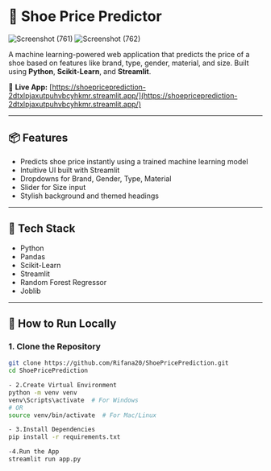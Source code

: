 # 👟 Shoe Price Predictor

![Screenshot (761)](https://github.com/user-attachments/assets/e2262c5f-5974-4fa2-b2c4-ca85cb648d26)
![Screenshot (762)](https://github.com/user-attachments/assets/858392d3-5117-4c4f-a428-d94f81da69d6)


A machine learning-powered web application that predicts the price of a shoe based on features like brand, type, gender, material, and size. Built using **Python**, **Scikit-Learn**, and **Streamlit**.

🔗 **Live App:** [https://shoepriceprediction-2dtxlpjaxutpuhvbcyhkmr.streamlit.app/](https://shoepriceprediction-2dtxlpjaxutpuhvbcyhkmr.streamlit.app/)

---

## 📦 Features

- Predicts shoe price instantly using a trained machine learning model
- Intuitive UI built with Streamlit
- Dropdowns for Brand, Gender, Type, Material
- Slider for Size input
- Stylish background and themed headings

---

## 🧠 Tech Stack

- Python
- Pandas
- Scikit-Learn
- Streamlit
- Random Forest Regressor
- Joblib

---


## 🚀 How to Run Locally

### 1. Clone the Repository

```bash
git clone https://github.com/Rifana20/ShoePricePrediction.git
cd ShoePricePrediction

- 2.Create Virtual Environment
python -m venv venv
venv\Scripts\activate  # For Windows
# OR
source venv/bin/activate  # For Mac/Linux

- 3.Install Dependencies
pip install -r requirements.txt

-4.Run the App
streamlit run app.py



